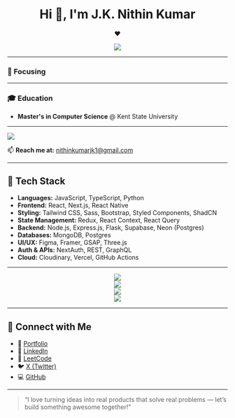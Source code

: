 <h1 align="center">Hi 👋, I'm J.K. Nithin Kumar</h1>

<p align="center">
  ❤️  
</p>

<p align="center">
  <img src="https://skillicons.dev/icons?i=js,ts,python,react,next,nodejs,express,mongodb,postgres,tailwind,figma,threejs" />
</p>

---

### 🎯 Focusing

---

### 🎓 Education
- **Master's in Computer Science** @ Kent State University 

---
  <img src="https://quotes-github-readme.vercel.app/api?type=horizontal&theme=radical" />



📫 **Reach me at:** [nithinkumarjk1@gmail.com](mailto:nithinkumarjk1@gmail.com)

---

## 🚀 Tech Stack

- **Languages:** JavaScript, TypeScript, Python  
- **Frontend:** React, Next.js, React Native  
- **Styling:** Tailwind CSS, Sass, Bootstrap, Styled Components, ShadCN  
- **State Management:** Redux, React Context, React Query  
- **Backend:** Node.js, Express.js, Flask, Supabase, Neon (Postgres)  
- **Databases:** MongoDB, Postgres  
- **UI/UX:** Figma, Framer, GSAP, Three.js  
- **Auth & APIs:** NextAuth, REST, GraphQL  
- **Cloud:** Cloudinary, Vercel, GitHub Actions

---


<p align="center">
  <img src="https://github-readme-stats.vercel.app/api/top-langs/?username=jknithin36&hide=css,c,xslt&layout=compact&theme=radical" />
  <br />
  <img src="https://github-readme-streak-stats.herokuapp.com?user=jknithin36&theme=radical&date_format=M%20j%5B%2C%20Y%5D" />
  <br />
  <img src="https://github-readme-activity-graph.vercel.app/graph?username=jknithin36&theme=radical" />
  <br />
  <img src="https://github-profile-trophy.vercel.app/?username=jknithin36&theme=radical&column=7&no-frame=true" />
  <br />
  

</p>

---

## 📎 Connect with Me

- 🔗 [Portfolio](https://jknithin36.github.io/welcome/)
- 💼 [LinkedIn](https://www.linkedin.com/in/j-k-nithin-kumar-4386b4298/)
- 🧠 [LeetCode](https://leetcode.com/u/insane414425/)
- 🐦 [X (Twitter)](https://x.com/x414423)
- 💻 [GitHub](https://github.com/jknithin36)

---

> “I love turning ideas into real products that solve real problems — let’s build something awesome together!”

